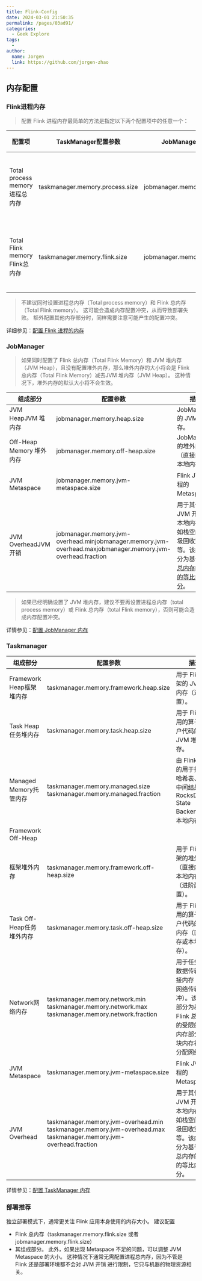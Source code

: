 ```yaml
---
title: Flink-Config
date: 2024-03-01 21:50:35
permalink: /pages/03ad91/
categories:
  - Geek Explore
tags:
  - 
author: 
  name: Jorgen
  link: https://github.com/jorgen-zhao
---
```

## 内存配置
### Flink进程内存
> 配置 Flink 进程内存最简单的方法是指定以下两个配置项中的任意一个：

| 配置项 | TaskManager配置参数 | JobManager配置参数 | 包含模块 |
| --- | --- | --- | --- |
| Total process memory<br/> 进程总内存 | taskmanager.memory.process.size | jobmanager.memory.process.size | 1. Total Flink memory 2. 运行 Flink 的 JVM 使用的内存 |
| Total Flink memory<br/> Flink总内存 | taskmanager.memory.flink.size | jobmanager.memory.flink.size | 1. JVM Heap <br/>2. Off-heap memory <br/> 2- 1. Direct <br/>2- 2. Native |

> 不建议同时设置进程总内存（Total process memory）和 Flink 总内存（Total Flink memory）。 这可能会造成内存配置冲突，从而导致部署失败。 额外配置其他内存部分时，同样需要注意可能产生的配置冲突。


详细参见：[配置 Flink 进程的内存](https://nightlies.apache.org/flink/flink-docs-release-1.15/zh/docs/deployment/memory/mem_setup/)

### JobManager
> 如果同时配置了 Flink 总内存（Total Flink Memory）和 JVM 堆内存（JVM Heap），且没有配置堆外内存，那么堆外内存的大小将会是 Flink 总内存（Total Flink Memory）减去JVM 堆内存（JVM Heap）。 这种情况下，堆外内存的默认大小将不会生效。

| 组成部分 | 配置参数 | 描述 |
| --- | --- | --- |
| JVM HeapJVM 堆内存 | jobmanager.memory.heap.size | JobManager 的 JVM 堆内存。 |
| Off-Heap Memory 堆外内存 | jobmanager.memory.off-heap.size | JobManager 的堆外内存（直接内存或本地内存）。 |
| JVM Metaspace | jobmanager.memory.jvm-metaspace.size | Flink JVM 进程的 Metaspace。 |
| JVM OverheadJVM 开销 | jobmanager.memory.jvm-overhead.minjobmanager.memory.jvm-overhead.maxjobmanager.memory.jvm-overhead.fraction | 用于其他 JVM 开销的本地内存，例如栈空间、垃圾回收空间等。该内存部分为基于[进程总内存](https://nightlies.apache.org/flink/flink-docs-release-1.15/zh/docs/deployment/memory/mem_setup/#configure-total-memory)的[受限的等比内存部分](https://nightlies.apache.org/flink/flink-docs-release-1.15/zh/docs/deployment/memory/mem_setup/#capped-fractionated-components)。 |

> 如果已经明确设置了 JVM 堆内存，建议不要再设置进程总内存（total process memory）或 Flink 总内存（total Flink memory），否则可能会造成内存配置冲突。


详情参见：[配置 JobManager 内存](https://nightlies.apache.org/flink/flink-docs-release-1.15/zh/docs/deployment/memory/mem_setup_jobmanager/)

### Taskmanager
| 组成部分 | 配置参数 | 描述 |
| --- | --- | --- |
| Framework Heap框架堆内存 | taskmanager.memory.framework.heap.size | 用于 Flink 框架的 JVM 堆内存（进阶配置）。 |
| Task Heap任务堆内存 | taskmanager.memory.task.heap.size | 用于 Flink 应用的算子及用户代码的 JVM 堆内存。 |
| Managed Memory托管内存 | taskmanager.memory.managed.size<br/>taskmanager.memory.managed.fraction | 由 Flink 管理的用于排序、哈希表、缓存中间结果及 RocksDB State Backend 的本地内存。 |
| Framework Off-Heap
框架堆外内存 | taskmanager.memory.framework.off-heap.size | 用于 Flink 框架的堆外内存（直接内存或本地内存）（进阶配置）。 |
| Task Off-Heap任务堆外内存 | taskmanager.memory.task.off-heap.size | 用于 Flink 应用的算子及用户代码的堆外内存（直接内存或本地内存）。 |
| Network网络内存 | taskmanager.memory.network.min<br/>taskmanager.memory.network.max<br/>taskmanager.memory.network.fraction | 用于任务之间数据传输的直接内存（例如网络传输缓冲）。该内存部分为基于 Flink 总内存的受限的等比内存部分。这块内存被用于分配网络缓冲 |
| JVM Metaspace | taskmanager.memory.jvm-metaspace.size | Flink JVM 进程的 Metaspace。 |
| JVM Overhead | taskmanager.memory.jvm-overhead.min<br/>taskmanager.memory.jvm-overhead.max<br/>taskmanager.memory.jvm-overhead.fraction | 用于其他 JVM 开销的本地内存，例如栈空间、垃圾回收空间等。该内存部分为基于进程总内存的受限的等比内存部分。 |


详情参见：[配置 TaskManager 内存](https://nightlies.apache.org/flink/flink-docs-release-1.15/zh/docs/deployment/memory/mem_setup_tm/)


### 部署推荐
独立部署模式下，通常更关注 Flink 应用本身使用的内存大小。
 建议配置 
- Flink 总内存（taskmanager.memory.flink.size 或者 jobmanager.memory.flink.size）
- 其组成部分。
此外，如果出现 Metaspace 不足的问题，可以调整 JVM Metaspace 的大小。
这种情况下通常无需配置进程总内存，因为不管是 Flink 还是部署环境都不会对 JVM 开销 进行限制，它只与机器的物理资源相关。
